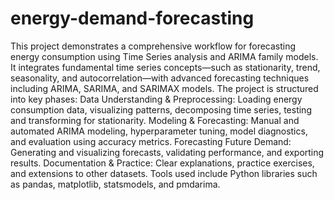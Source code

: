 # energy-demand-forecasting
This project demonstrates a comprehensive workflow for forecasting energy consumption using Time Series analysis and ARIMA family models.
It integrates fundamental time series concepts—such as stationarity, trend, seasonality, and autocorrelation—with advanced forecasting techniques including ARIMA, SARIMA, and SARIMAX models.
The project is structured into key phases:
Data Understanding & Preprocessing: Loading energy consumption data, visualizing patterns, decomposing time series, testing and transforming for stationarity.
Modeling & Forecasting: Manual and automated ARIMA modeling, hyperparameter tuning, model diagnostics, and evaluation using accuracy metrics.
Forecasting Future Demand: Generating and visualizing forecasts, validating performance, and exporting results.
Documentation & Practice: Clear explanations, practice exercises, and extensions to other datasets.
Tools used include Python libraries such as pandas, matplotlib, statsmodels, and pmdarima.

